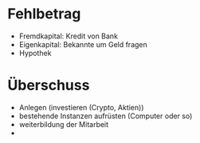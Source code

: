 # Fehlbetrag
- Fremdkapital: Kredit von Bank
- Eigenkapital: Bekannte um Geld fragen
- Hypothek

# Überschuss
- Anlegen (investieren (Crypto, Aktien))
- bestehende Instanzen aufrüsten (Computer oder so)
- weiterbildung der Mitarbeit 
- 